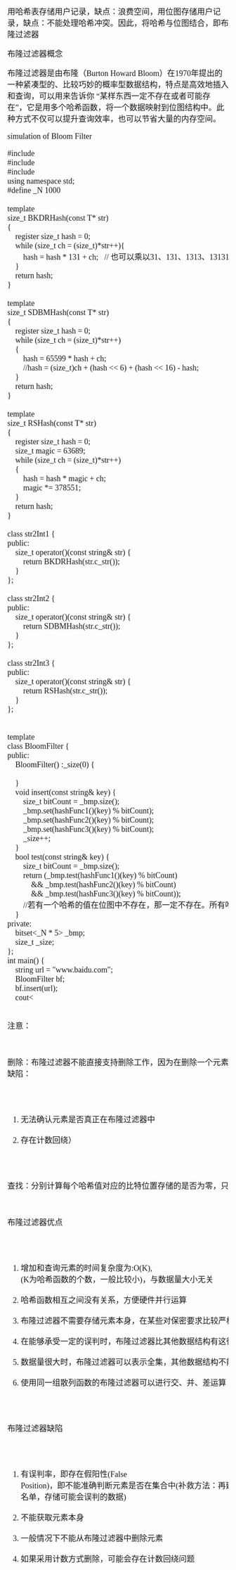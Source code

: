 <html>
<font size = 4 face = "楷体">

<p>

用哈希表存储用户记录，缺点：浪费空间，用位图存储用户记录，缺点：不能处理哈希冲突。因此，将哈希与位图结合，即布隆过滤器


布隆过滤器概念

布隆过滤器是由布隆（Burton Howard Bloom）在1970年提出的 一种紧凑型的、比较巧妙的概率型数据结构，特点是高效地插入和查询，可以用来告诉你 “某样东西一定不存在或者可能存在”，它是用多个哈希函数，将一个数据映射到位图结构中。此种方式不仅可以提升查询效率，也可以节省大量的内存空间。


simulation of Bloom Filter
<pre>
#include <iostream>
#include <bitset>
#include <string>
using namespace std;
#define _N 1000

template<class T>
size_t BKDRHash(const T* str)
{
	register size_t hash = 0;
	while (size_t ch = (size_t)*str++){
		hash = hash * 131 + ch;   // 也可以乘以31、131、1313、13131、131313..  
	}
	return hash;
}

template<class T>
size_t SDBMHash(const T* str)
{
	register size_t hash = 0;
	while (size_t ch = (size_t)*str++)
	{
		hash = 65599 * hash + ch;
		//hash = (size_t)ch + (hash << 6) + (hash << 16) - hash;  
	}
	return hash;
}

template<class T>
size_t RSHash(const T* str)
{
	register size_t hash = 0;
	size_t magic = 63689;
	while (size_t ch = (size_t)*str++)
	{
		hash = hash * magic + ch;
		magic *= 378551;
	}
	return hash;
}

class str2Int1 {
public:
	size_t operator()(const string& str) {
		return BKDRHash<char>(str.c_str());
	}
};

class str2Int2 {
public:
	size_t operator()(const string& str) {
		return SDBMHash<char>(str.c_str());
	}
};

class str2Int3 {
public:
	size_t operator()(const string& str) {
		return RSHash<char>(str.c_str());
	}
};


template<class K, class hashFunc1 = str2Int1,
				  class hashFunc2 = str2Int2, 
				  class hashFunc3 = str2Int3>
class BloomFilter {
public:
	BloomFilter() :_size(0) {

	}
	void insert(const string& key) {
		size_t bitCount = _bmp.size();
		_bmp.set(hashFunc1()(key) % bitCount);
		_bmp.set(hashFunc2()(key) % bitCount);
		_bmp.set(hashFunc3()(key) % bitCount);
		_size++;
	}
	bool test(const string& key) {
		size_t bitCount = _bmp.size();
		return (_bmp.test(hashFunc1()(key) % bitCount)
			&& _bmp.test(hashFunc2()(key) % bitCount)
			&& _bmp.test(hashFunc3()(key) % bitCount));
		//若有一个哈希的值在位图中不存在，那一定不存在。所有哈希值都存在，可能存在
	}
private:
	bitset<_N * 5> _bmp;
	size_t _size;
};
int main() {
	string url = "www.baidu.com";
	BloomFilter<string> bf;
	bf.insert(url);
	cout<<bf.test(url)<<endl;
	return 0;
}
</pre>


注意：

删除：布隆过滤器不能直接支持删除工作，因为在删除一个元素时，可能会影响其他元素。（一种支持删除的方法：将布隆过滤器中的每个比特位扩展成一个小的计数器，插入元素时给k个计数器(k个哈希函数计算出的哈希地址)加一，删除元素时，给k个计数器减一，通过多占用几倍存储空间的代价来增加删除操作。
缺陷：
1. 无法确认元素是否真正在布隆过滤器中
2. 存在计数回绕）

查找：分别计算每个哈希值对应的比特位置存储的是否为零，只要有一个为零，代表该元素一定不在哈希表中，否则可能在哈希表中（原理就是：当前查找的元素的所有哈希值集合是某些元素的哈希值集合的子集）





布隆过滤器优点

1. 增加和查询元素的时间复杂度为:O(K), (K为哈希函数的个数，一般比较小)，与数据量大小无关
2. 哈希函数相互之间没有关系，方便硬件并行运算
3. 布隆过滤器不需要存储元素本身，在某些对保密要求比较严格的场合有很大优势
4. 在能够承受一定的误判时，布隆过滤器比其他数据结构有这很大的空间优势
5. 数据量很大时，布隆过滤器可以表示全集，其他数据结构不能
6. 使用同一组散列函数的布隆过滤器可以进行交、并、差运算


布隆过滤器缺陷
1. 有误判率，即存在假阳性(False Position)，即不能准确判断元素是否在集合中(补救方法：再建立一个白
名单，存储可能会误判的数据)
2. 不能获取元素本身
3. 一般情况下不能从布隆过滤器中删除元素
4. 如果采用计数方式删除，可能会存在计数回绕问题




</p>


</font>
</html>